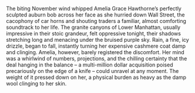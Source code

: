 The biting November wind whipped Amelia Grace Hawthorne’s perfectly sculpted auburn bob across her face as she hurried down Wall Street, the cacophony of car horns and shouting traders a familiar, almost comforting soundtrack to her life.  The granite canyons of Lower Manhattan, usually impressive in their stoic grandeur, felt oppressive tonight, their shadows stretching long and menacing under the bruised purple sky. Rain, a fine, icy drizzle, began to fall, instantly turning her expensive cashmere coat damp and clinging.  Amelia, however, barely registered the discomfort.  Her mind was a whirlwind of numbers, projections, and the chilling certainty that the deal hanging in the balance – a multi-million dollar acquisition poised precariously on the edge of a knife – could unravel at any moment.  The weight of it pressed down on her, a physical burden as heavy as the damp wool clinging to her skin.
